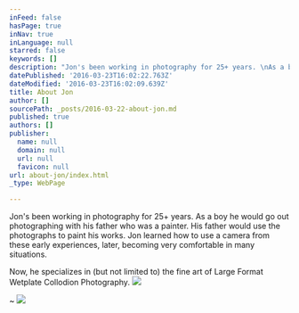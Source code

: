 ```yaml
---
inFeed: false
hasPage: true
inNav: true
inLanguage: null
starred: false
keywords: []
description: "Jon's been working in photography for 25+ years. \nAs a boy he would go out photographing with his father who was a painter. His father would use the photographs to paint his works. Jon learned how to use a camera from these early experiences, later, becoming very comfortable in many situations.\_"
datePublished: '2016-03-23T16:02:22.763Z'
dateModified: '2016-03-23T16:02:09.639Z'
title: About Jon
author: []
sourcePath: _posts/2016-03-22-about-jon.md
published: true
authors: []
publisher:
  name: null
  domain: null
  url: null
  favicon: null
url: about-jon/index.html
_type: WebPage

---
```

Jon's been working in photography for 25+ years. 
As a boy he would go out photographing with his father who was a painter. His father would use the photographs to paint his works. Jon learned how to use a camera from these early experiences, later, becoming very comfortable in many situations. 

Now, he specializes in (but not limited to) the fine art of Large Format Wetplate Collodion Photography.
![](https://the-grid-user-content.s3-us-west-2.amazonaws.com/0d5a551a-aeee-4c0c-ae1c-6d08d356a383.jpg)

~
![](https://the-grid-user-content.s3-us-west-2.amazonaws.com/345ed6a8-021a-4e5b-acc9-cfa179071553.jpg)